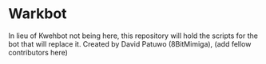 # Warkbot
In lieu of Kwehbot not being here, this repository will hold the scripts for the bot that will replace it.
Created by David Patuwo (8BitMimiga), (add fellow contributors here)
